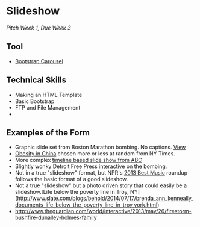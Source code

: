 # Slideshow
*Pitch Week 1, Due Week 3*

## Tool 
+ [Bootstrap Carousel](http://getbootstrap.com/javascript/#carousel)

## Technical Skills
+ Making an HTML Template
+ Basic Bootstrap
+ FTP and File Management
+ 

## Examples of the Form
+ Graphic slide set from Boston Marathon bombing. No captions. [View](http://www.bostonglobe.com/metro/specials/boston-marathon-explosions)
+ [Obesity in China](http://www.nytimes.com/slideshow/2014/07/18/world/asia/20140718_obese_now.html) chosen more or less at random from NY Times. 
+ More complex [timeline based slide show from ABC](http://abcnews.go.com/US/fullpage/boston-marathon-bombing-interactive-timeline-abcnews-189975400)
+ Slightly wonky Detroit Free Press [interactive](http://www.freep.com/interactive/article/20130415/NEWS07/304150201/boston-marathon-bombing-map) on the bombing.
+ Not in a true "slideshow" format, but NPR's [2013 Best Music](http://www.npr.org/blogs/bestmusic2013/2013/12/10/249243871/npr-musics-50-favorite-albums-of-2013) roundup follows the basic format of a good slideshow. 
+ Not a true "slideshow" but a photo driven story that could easily be a slideshow.[Life below the poverty line in Troy, NY] (http://www.slate.com/blogs/behold/2014/07/17/brenda_ann_kenneally_documents_life_below_the_poverty_line_in_troy_york.html)
+ <http://www.theguardian.com/world/interactive/2013/may/26/firestorm-bushfire-dunalley-holmes-family>
